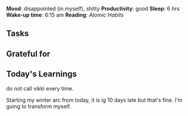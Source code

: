 **Mood**: disappointed (in myself), shitty 
**Productivity**: good 
**Sleep**: 6 hrs
**Wake-up time**: 6:15 am
**Reading**: *Atomic Habits*

## Tasks

## Grateful for


## Today's Learnings
do not call vikki every time. 

Starting my winter arc from today, it is ig 10 days late but that's fine. I'm going to transform myself.